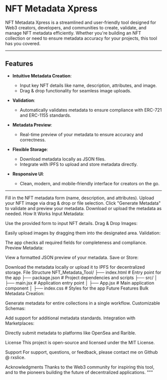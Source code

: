 # NFT Metadata Xpress

NFT Metadata Xpress is a streamlined and user-friendly tool designed for Web3 creators, developers, and communities to create, validate, and manage NFT metadata efficiently. Whether you're building an NFT collection or need to ensure metadata accuracy for your projects, this tool has you covered.

---

## Features

- **Intuitive Metadata Creation**:
  - Input key NFT details like name, description, attributes, and image.
  - Drag & drop functionality for seamless image uploads.

- **Validation**:
  - Automatically validates metadata to ensure compliance with ERC-721 and ERC-1155 standards.

- **Metadata Preview**:
  - Real-time preview of your metadata to ensure accuracy and correctness.

- **Flexible Storage**:
  - Download metadata locally as JSON files.
  - Integrate with IPFS to upload and store metadata directly.

- **Responsive UI**:
  - Clean, modern, and mobile-friendly interface for creators on the go.

---

Fill in the NFT metadata form (name, description, and attributes).
Upload your NFT image via drag & drop or file selection.
Click "Generate Metadata" to validate and preview your metadata.
Download or upload the metadata as needed.
How It Works
Input Metadata:

Use the provided form to input NFT details.
Drag & Drop Images:

Easily upload images by dragging them into the designated area.
Validation:

The app checks all required fields for completeness and compliance.
Preview Metadata:

View a formatted JSON preview of your metadata.
Save or Store:

Download the metadata locally or upload it to IPFS for decentralized storage.
File Structure
NFT_Metadata_Tool/
├── index.html           # Entry point for the app
├── package.json         # Project dependencies and scripts
├── src/
│   ├── main.jsx         # Application entry point
│   ├── App.jsx          # Main application component
│   ├── index.css        # Styles for the app
Future Features
Bulk Metadata Creation:

Generate metadata for entire collections in a single workflow.
Customizable Schemas:

Add support for additional metadata standards.
Integration with Marketplaces:

Directly submit metadata to platforms like OpenSea and Rarible.

License
This project is open-source and licensed under the MIT License.

Support
For support, questions, or feedback, please contact me on Github @ rxslice.

Acknowledgments
Thanks to the Web3 community for inspiring this tool, and to the pioneers building the future of decentralized applications. """
